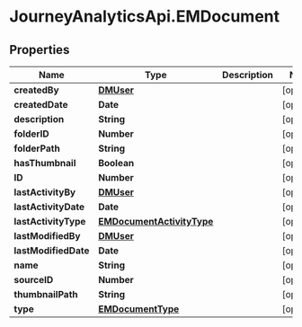 # JourneyAnalyticsApi.EMDocument

## Properties

Name | Type | Description | Notes
------------ | ------------- | ------------- | -------------
**createdBy** | [**DMUser**](DMUser.md) |  | [optional] 
**createdDate** | **Date** |  | [optional] 
**description** | **String** |  | [optional] 
**folderID** | **Number** |  | [optional] 
**folderPath** | **String** |  | [optional] 
**hasThumbnail** | **Boolean** |  | [optional] 
**ID** | **Number** |  | [optional] 
**lastActivityBy** | [**DMUser**](DMUser.md) |  | [optional] 
**lastActivityDate** | **Date** |  | [optional] 
**lastActivityType** | [**EMDocumentActivityType**](EMDocumentActivityType.md) |  | [optional] 
**lastModifiedBy** | [**DMUser**](DMUser.md) |  | [optional] 
**lastModifiedDate** | **Date** |  | [optional] 
**name** | **String** |  | [optional] 
**sourceID** | **Number** |  | [optional] 
**thumbnailPath** | **String** |  | [optional] 
**type** | [**EMDocumentType**](EMDocumentType.md) |  | [optional] 



